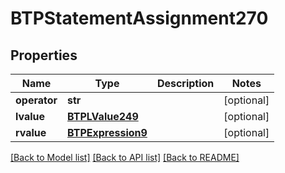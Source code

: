 # BTPStatementAssignment270

## Properties
Name | Type | Description | Notes
------------ | ------------- | ------------- | -------------
**operator** | **str** |  | [optional] 
**lvalue** | [**BTPLValue249**](BTPLValue249.md) |  | [optional] 
**rvalue** | [**BTPExpression9**](BTPExpression9.md) |  | [optional] 

[[Back to Model list]](../README.md#documentation-for-models) [[Back to API list]](../README.md#documentation-for-api-endpoints) [[Back to README]](../README.md)


